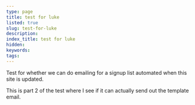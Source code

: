 ```yaml
---
type: page
title: test for luke
listed: true
slug: test-for-luke
description: 
index_title: test for luke
hidden: 
keywords: 
tags: 
---
```


Test for whether we can do emailing for a signup list automated when this site is updated.

This is part 2 of the test where I see if it can actually send out the template email.